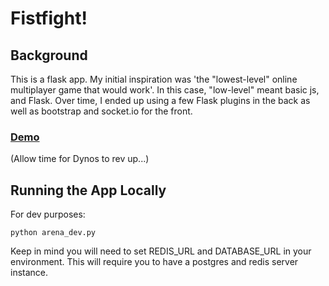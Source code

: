 # Fistfight!

## Background
This is a flask app. My initial inspiration was 'the "lowest-level" online multiplayer game that would work'. In this case, "low-level" meant basic js, and Flask. Over time, I  ended up using a few Flask plugins in the back as well as bootstrap and socket.io for the front.

### [Demo](https://https://fistfight.onrender.com)
(Allow time for Dynos to rev up...)

## Running the App Locally
For dev purposes:

`python arena_dev.py`

Keep in mind you will need to set REDIS_URL and DATABASE_URL in your environment. This will require you to have a postgres and redis server instance.
